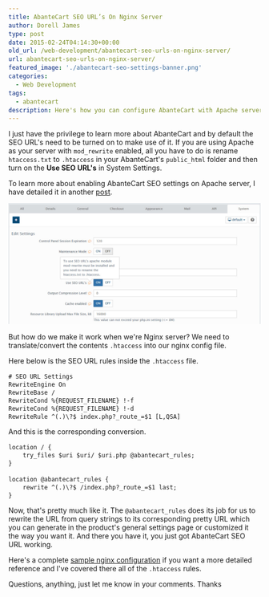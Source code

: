 ```yaml
---
title: AbanteCart SEO URL’s On Nginx Server
author: Dorell James
type: post
date: 2015-02-24T04:14:30+00:00
old_url: /web-development/abantecart-seo-urls-on-nginx-server/
url: abantecart-seo-urls-on-nginx-server/
featured_image: './abantecart-seo-settings-banner.png'
categories:
  - Web Development
tags:
  - abantecart
description: Here's how you can configure AbanteCart with Apache server.
---
```


I just have the privilege to learn more about AbanteCart and by default the SEO URL's need to be turned on to make use of it. If you are using Apache as your server with `mod_rewrite` enabled, all you have to do is rename `htaccess.txt` to `.htaccess` in your AbanteCart\'s `public_html` folder and then turn on the **Use SEO URL's** in System Settings.

To learn more about enabling AbanteCart SEO settings on Apache server, I have detailed it in another [post][1].

![](./abantecart-seo-settings.jpg)

But how do we make it work when we're Nginx server? We need to translate/convert the contents `.htaccess` into our nginx config file.

Here below is the SEO URL rules inside the `.htaccess` file.

```nginx
# SEO URL Settings
RewriteEngine On
RewriteBase /
RewriteCond %{REQUEST_FILENAME} !-f
RewriteCond %{REQUEST_FILENAME} !-d
RewriteRule ^(.)\?$ index.php?_route_=$1 [L,QSA]
```

And this is the corresponding conversion.

```nginx
location / {
    try_files $uri $uri/ $uri.php @abantecart_rules;
}

location @abantecart_rules {
    rewrite ^(.)\?$ /index.php?_route_=$1 last;
}
```

Now, that's pretty much like it. The `@abantecart_rules` does its job for us to rewrite the URL from query strings to its corresponding pretty URL which you can generate in the product's general settings page or customized it the way you want it. And there you have it, you just got AbanteCart SEO URL working.

Here's a complete <a href="https://github.com/dorelljames/abantecart-snippets/blob/master/abantecart-nginx-sample.conf" target="_blank">sample nginx configuration</a> if you want a more detailed reference and I've covered there all of the `.htaccess` rules.

Questions, anything, just let me know in your comments. Thanks

[1]: #coming-up
[2]: https://i0.wp.com/dorellwp.localhost//wp-content/uploads/2015/02/abantecart-seo-settings.jpg
